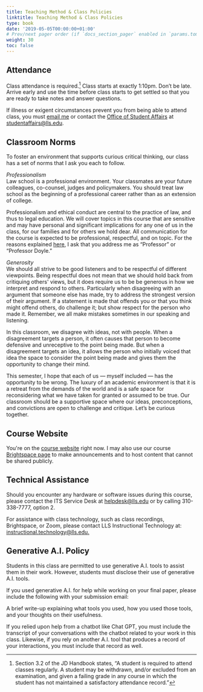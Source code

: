 ```yaml
---
title: Teaching Method & Class Policies
linktitle: Teaching Method & Class Policies
type: book
date: '2019-05-05T00:00:00+01:00'
# Prev/next pager order (if `docs_section_pager` enabled in `params.toml`)
weight: 30
toc: false
---
```


## Attendance
Class attendance is required.[^1] Class starts at exactly 1:10pm. Don’t be late. Arrive early and use the time before class starts to get settled so that you are ready to take notes and answer questions. 

If illness or exigent circumstances prevent you from being able to attend class, you must [email me][1] or contact the [Office of Student Affairs][2] at [studentaffairs@lls.edu][3].

## Classroom Norms
To foster an environment that supports curious critical thinking, our class has a set of norms that I ask you each to follow.

_Professionalism_ <br>
Law school is a professional environment. Your classmates are your future colleagues, co-counsel, judges and policymakers. You should treat law school as the beginning of a professional career rather than as an extension of college. 

Professionalism and ethical conduct are central to the practice of law, and thus to legal education. We will cover topics in this course that are sensitive and may have personal and significant implications for any one of us in the class, for our families and for others we hold dear. All communication for the course is expected to be professional, respectful, and on topic. For the reasons explained [here][4], I ask that you address me as “Professor” or “Professor Doyle.”

_Generosity_ <br>
We should all strive to be good listeners and to be respectful of different viewpoints. Being respectful does not mean that we should hold back from critiquing others' views, but it does require us to be be generous in how we interpret and respond to others. Particularly when disagreeing with an argument that someone else has made, try to address the strongest version of their argument. If a statement is made that offends you or that you think might offend others, do challenge it; but show respect for the person who made it. Remember, we all make mistakes sometimes in our speaking and listening.

In this classroom, we disagree with ideas, not with people. When a disagreement targets a person, it often causes that person to become defensive and unreceptive to the point being made. But when a disagreement targets an idea, it allows the person who initially voiced that idea the space to consider the point being made and gives them the opportunity to change their mind.

This semester, I hope that each of us — myself included — has the opportunity to be wrong. The luxury of an academic environment is that it is a retreat from the demands of the world and is a safe space for reconsidering what we have taken for granted or assumed to be true. Our classroom should be a supportive space where our ideas, preconceptions, and convictions are open to challenge and critique. Let’s be curious together.

## Course Website

You're on the [course website][8] right now. I may also use our course [Brightspace page][9] to make announcements and to host content that cannot be shared publicly.

## Technical Assistance

Should you encounter any hardware or software issues during this course, please contact the ITS Service Desk at [helpdesk@lls.edu][11] or by calling 310-338-7777, option 2.

For assistance with class technology, such as class recordings, Brightspace, or Zoom, please contact LLS Instructional Technology at: <br> [instructional.technology@lls.edu.][12]

## Generative A.I. Policy

Students in this class are permitted to use generative A.I. tools to assist them in their work. However, students must disclose their use of generative A.I. tools.

If you used generative A.I. for help while working on your final paper, please include the following with your submission email:
 
A brief write-up explaining what tools you used, how you used those tools, and your thoughts on their usefulness.

If you relied upon help from a chatbot like Chat GPT, you must include the transcript of your conversations with the chatbot related to your work in this class. Likewise, if you rely on another A.I. tool that produces a record of your interactions, you must include that record as well.


[^1]:	Section 3.2 of the JD Handbook states, “A student is required to attend classes regularly. A student may be withdrawn, and/or excluded from an examination, and given a failing grade in any course in which the student has not maintained a satisfactory attendance record.” 

[1]:	mailto:Colin.Doyle@lls.edu?subject=Absent%20from%20Class
[2]:	https://studentaffairs.lls.edu/
[3]:	mailto:studentaffairs@lls.edu
[4]:	https://mattrking.com/courses/introduction/
[5]:	mailto:accessibility@lls.edu
[6]:	https://my.lls.edu/studentaffairs/disabilityaccommodations
[7]:	https://studentaffairs.lls.edu/
[8]:	http://www.colin-doyle.net/laj2023/
[9]:	https://brightspace.lmu.edu/d2l/home/217802
[10]:	/laj-sp22/course-content/slides
[11]:	mailto:helpdesk@lls.edu?subject=IT%20Help%20Re%3A%20Torts%20w%2F%20Prof.%20Doyle
[12]:	mailto:instructional.technology@lls.edu.?subject=IT%20Help%20Re%3A%20Torts%20w%2F%20Prof.%20Doyle